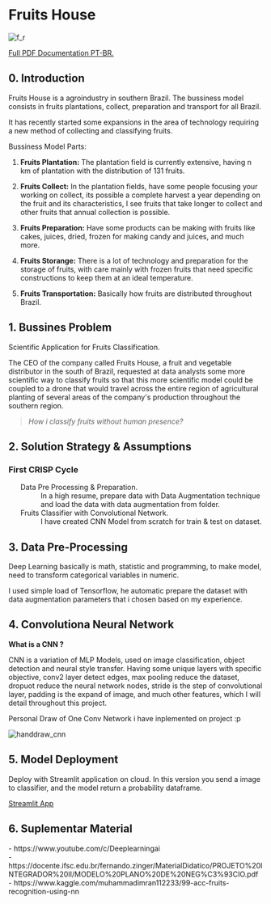 # Fruits House

![f_r](https://user-images.githubusercontent.com/75986085/156441251-4ed310d6-1753-404f-8802-424d26a21e6f.png)

<a href='https://github.com/xGabrielR/Fruits-House/blob/main/notebooks/c03_storytelling_documentation.pdf'>Full PDF Documentation PT-BR.</a>

<h2>0. Introduction</h2>
<p>Fruits House is a agroindustry in southern Brazil. The bussiness model consists in fruits plantations, collect, preparation and transport for all Brazil.</p>
<p>It has recently started some expansions in the area of technology requiring a new method of collecting and classifying fruits.</p>
Bussiness Model Parts:

1. **Fruits Plantation:**
The plantation field is currently extensive, having n km of plantation with the distribution of 131 fruits.

2. **Fruits Collect:**
In the plantation fields, have some people focusing your working on collect, its possible a complete harvest a year depending on the fruit and its characteristics, I see fruits that take longer to collect and other fruits that annual collection is possible.

3. **Fruits Preparation:**
Have some products can be making with fruits like cakes, juices, dried, frozen for making candy and juices, and much more.  

4. **Fruits Storange:**
There is a lot of technology and preparation for the storage of fruits, with care mainly with frozen fruits that need specific constructions to keep them at an ideal temperature.

5. **Fruits Transportation:**
Basically how fruits are distributed throughout Brazil.

<h2>1. Bussines Problem</h2>

<p>Scientific Application for Fruits Classification.</p>
<p>The CEO of the company called Fruits House, a fruit and vegetable distributor in the south of Brazil, requested at data analysts some more scientific way to classify fruits so that this more scientific model could be coupled to a drone that would travel across the entire region of agricultural planting of several areas of the company's production throughout the southern region.</p>

> *How i classify fruits without human presence?*

<h2>2. Solution Strategy & Assumptions</h2>
<h3>First CRISP Cycle</h3>
<ul>
  <dl>
    <dt>Data Pre Processing & Preparation.</dt>
      <dd>In a high resume, prepare data with Data Augmentation technique and load the data with data augmentation from folder.</dd>
    <dt>Fruits Classifier with Convolutional Network.</dt>
      <dd>I have created CNN Model from scratch for train & test on dataset.</dd>
  </dl>
</ul>

<h2>3. Data Pre-Processing</h2>

<p>Deep Learning basically is math, statistic and programming, to make model, need to transform categorical variables in numeric.</p>
<p>I used simple load of Tensorflow, he automatic prepare the dataset with data augmentation parameters that i chosen based on my experience.</p>

<h2>4. Convolutiona Neural Network</h2>

**What is a CNN ?**

CNN is a variation of MLP Models, used on image classification, object detection and neural style transfer.
Having some unique layers with specific objective, conv2 layer detect edges, max pooling reduce the dataset, dropuot reduce the neural network nodes, stride is the step of convolutional layer, padding is the expand of image, and much other features, which I will detail throughout this project.

<p>Personal Draw of One Conv Network i have inplemented on project :p</p>

![handdraw_cnn](https://user-images.githubusercontent.com/75986085/156445324-4a502c70-e71b-476f-9bf4-e6796c9706ff.png)

<h2>5. Model Deployment</h2>
<p>Deploy with Streamlit application on cloud. In this version you send a image to classifier, and the model return a probability dataframe.</p>
<a href="https://share.streamlit.io/xgabrielr/fruits-app/main/fruits-classification.py">Streamlit App</a><br>

<h2>6. Suplementar Material</h2>
- https://www.youtube.com/c/Deeplearningai <br>
- https://docente.ifsc.edu.br/fernando.zinger/MaterialDidatico/PROJETO%20INTEGRADOR%20II/MODELO%20PLANO%20DE%20NEG%C3%93CIO.pdf <br>
- https://www.kaggle.com/muhammadimran112233/99-acc-fruits-recognition-using-nn <br>
